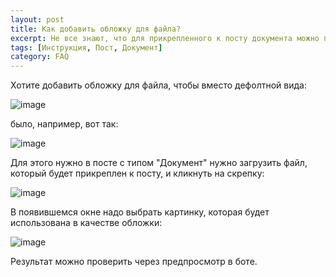 ```yaml
---
layout: post
title: Как добавить обложку для файла?
excerpt: Не все знают, что для прикрепленного к посту документа можно поменять дефолтную обложку
tags: [Инструкция, Пост, Документ]
category: FAQ
---
```


Хотите добавить обложку для файла, чтобы вместо дефолтной вида:

![image](https://user-images.githubusercontent.com/24430718/107146071-dcf3c800-6956-11eb-8088-cd62fc998e1d.png)

было, например, вот так:

![image](https://user-images.githubusercontent.com/24430718/107146084-ec731100-6956-11eb-9a5f-4e3de950f9e3.png)

Для этого нужно в посте с типом "Документ" нужно загрузить файл, который будет прикреплен к посту, и кликнуть на скрепку:

![image](https://user-images.githubusercontent.com/24430718/107146093-fbf25a00-6956-11eb-8ab1-46ab57ba007c.png)

В появившемся окне надо выбрать картинку, которая будет использована в качестве обложки:

![image](https://user-images.githubusercontent.com/24430718/107146100-07de1c00-6957-11eb-8b34-d44ecb133f76.png)

Результат можно проверить через предпросмотр в боте.